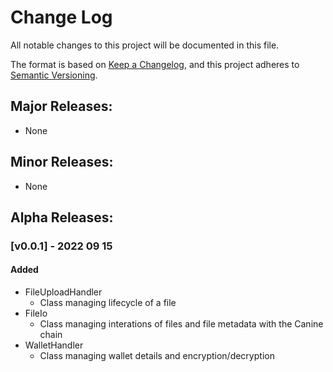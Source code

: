 # Change Log
All notable changes to this project will be documented in this file.

The format is based on [Keep a Changelog](https://keepachangelog.com/en/1.0.0/),
and this project adheres to [Semantic Versioning](https://semver.org/spec/v2.0.0.html).

<!-- #### Added -->
<!-- #### Changed -->
<!-- #### Removed -->
<!-- ## [Unreleased] -->

## Major Releases:
- None

## Minor Releases:
- None

## Alpha Releases:
### [v0.0.1] - 2022 09 15
#### Added
- FileUploadHandler
  - Class managing lifecycle of a file
- FileIo
  - Class managing interations of files and file metadata with the Canine chain
- WalletHandler
  - Class managing wallet details and encryption/decryption

<!-- LINKS -->
<!-- RELEASES -->
[Unreleased]: https://github.com/JackalLabs/jackal.js/compare/v0.0.1...dev
<!-- ISSUES -->
